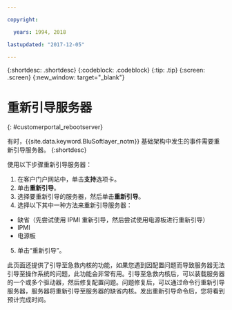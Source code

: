 ```yaml
---

copyright:

  years: 1994, 2018

lastupdated: "2017-12-05"

---
```


{:shortdesc: .shortdesc}
{:codeblock: .codeblock}
{:tip: .tip}
{:screen: .screen}
{:new_window: target="_blank"}

# 重新引导服务器
{: #customerportal_rebootserver}

有时，{{site.data.keyword.BluSoftlayer_notm}} 基础架构中发生的事件需要重新引导服务器。
{:shortdesc}

使用以下步骤重新引导服务器：
1. 在客户门户网站中，单击**支持**选项卡。
2. 单击**重新引导**。
3. 选择要重新引导的服务器，然后单击**重新引导**。
4. 选择以下其中一种方法来重新引导服务器：

  * 缺省（先尝试使用 IPMI 重新引导，然后尝试使用电源板进行重新引导）
  * IPMI
  * 电源板
5. 单击“重新引导”。

此页面还提供了引导至急救内核的功能，如果您遇到因配置问题而导致服务器无法引导至操作系统的问题，此功能会非常有用。引导至急救内核后，可以装载服务器的一个或多个驱动器，然后修复配置问题。问题修复后，可以通过命令行重新引导服务器，服务器将重新引导至服务器的缺省内核。发出重新引导命令后，您将看到预计完成时间。
